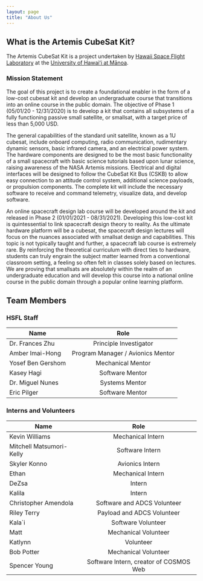 ```yaml
---
layout: page
title: "About Us"
---
```


## What is the Artemis CubeSat Kit?
The Artemis CubeSat Kit is a project undertaken by [Hawaii Space Flight Laboratory](https://www.hsfl.hawaii.edu/) at the [University of Hawaiʻi at Mānoa](https://manoa.hawaii.edu/).

### Mission Statement
The goal of this project is to create a foundational enabler in the form of a low-cost cubesat kit and develop an undergraduate course that transitions into an online course in the public domain. The objective of Phase 1 (05/01/20 - 12/31/2020) is to develop a kit that contains all subsystems of a fully functioning passive small satellite, or smallsat, with a target price of less than 5,000 USD.

The general capabilities of the standard unit satellite, known as a 1U cubesat, include onboard computing, radio communication, rudimentary dynamic sensors, basic infrared camera, and an electrical power system. The hardware components are designed to be the most basic functionality of a small spacecraft with basic science tutorials based upon lunar science, raising awareness of the NASA Artemis missions. Electrical and digital interfaces will be designed to follow the CubeSat Kit Bus (CSKB) to allow easy connection to an attitude control system, additional science payloads, or propulsion components. The complete kit will include the necessary software to receive and command telemetry, visualize data, and develop software.

An online spacecraft design lab course will be developed around the kit and released in Phase 2 (01/01/2021 - 08/31/2021). Developing this low-cost kit is quintessential to link spacecraft design theory to reality. As the ultimate hardware platform will be a cubesat, the spacecraft design lectures will focus on the nuances associated with smallsat design and capabilities. This topic is not typically taught and further, a spacecraft lab course is extremely rare. By reinforcing the theoretical curriculum with direct ties to hardware, students can truly engrain the subject matter learned from a conventional classroom setting, a feeling so often felt in classes solely based on lectures. We are proving that smallsats are absolutely within the realm of an undergraduate education and will develop this course into a national online course in the public domain through a popular online learning platform.

## Team Members

### HSFL Staff

| Name                       | Role                              |
| -------------------------- |:---------------------------------:|
| Dr. Frances Zhu            | Principle Investigator            |
| Amber Imai-Hong            | Program Manager / Avionics Mentor |
| Yosef Ben Gershom          | Mechanical Mentor                 |
| Kasey Hagi                 | Software Mentor                   |
| Dr. Miguel Nunes           | Systems Mentor                    |
| Eric Pilger                | Software Mentor                   |

### Interns and Volunteers

| Name                       | Role                                   |
| -------------------------- |:--------------------------------------:|
| Kevin Williams             | Mechanical Intern                      |
| Mitchell Matsumori-Kelly   | Software Intern                        |
| Skyler Konno               | Avionics Intern                        |
| Ethan                      | Mechanical Intern                      |
| DeZsa                      | Intern                                 |
| Kalila                     | Intern                                 |
| Christopher Amendola       | Software and ADCS Volunteer            |
| Riley Terry                | Payload and ADCS Volunteer             |
| Kala`i                     | Software Volunteer                     |
| Matt                       | Mechanical Volunteer                   |
| Katlynn                    | Volunteer                              |
| Bob Potter                 | Mechanical Volunteer                   |
| Spencer Young              | Software Intern, creator of COSMOS Web |


